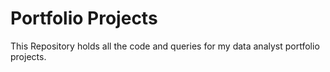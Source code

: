 # Portfolio Projects
This Repository holds all the code and queries for my data analyst portfolio projects.
